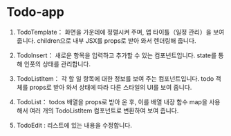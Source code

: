 # Todo-app

1. TodoTemplate： 화면을 가운데에 정렬시켜 주며, 앱 타이틀（일정 관리）을 보여 줍니다. children으로 내부 JSX를 props로 받아 와서 렌더링해 줍니다.

2. Todolnsert： 새로운 항목을 입력하고 추가할 수 있는 컴포넌트입니다. state를 통해 인풋의 상태를 관리합니다.

3. TodoListltem： 각 할 일 항목에 대한 정보를 보여 주는 컴포넌트입니다. todo 객체를 props로 받아 와서 상태에 따라 다른 스타일의 UI를 보여 줍니다.

4. TodoList： todos 배열을 props로 받아 온 후, 이를 배열 내장 함수 map을 사용해서 여러 개의 TodoListltem 컴포넌트로 변환하여 보여 줍니다.

5. TodoEdit :  리스트에 있는 내용을 수정합니다.
